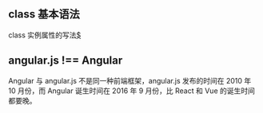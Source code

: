 ## class 基本语法

class 实例属性的写法[$](https://es6.ruanyifeng.com/#docs/class#%E5%AE%9E%E4%BE%8B%E5%B1%9E%E6%80%A7%E7%9A%84%E6%96%B0%E5%86%99%E6%B3%95)



## angular.js !== Angular

Angular 与 angular.js 不是同一种前端框架，angular.js 发布的时间在 2010 年 10 月份，而 Angular 诞生时间在 2016 年 9 月份，比 React 和 Vue 的诞生时间都要晚。